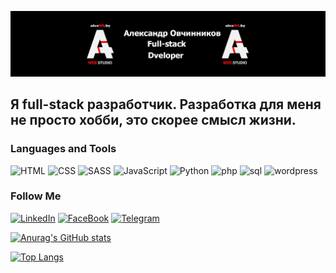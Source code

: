 [![Header](https://github.com/Germesych/Germesych/blob/main/assets/header.jpg)](https://alexws.by/)

## Я full-stack разработчик. Разработка для меня не просто хобби, это скорее смысл жизни.

### Languages and Tools

![HTML](https://img.shields.io/badge/-html-grey?style=for-the-badge&logo=HTML)
![CSS](https://img.shields.io/badge/-css-grey?style=for-the-badge&logo=CSS)
![SASS](https://img.shields.io/badge/-SASS-grey?style=for-the-badge&logo=SASS)
![JavaScript](https://img.shields.io/badge/-JavaScript-grey?style=for-the-badge&logo=JavaScript)
![Python](https://img.shields.io/badge/-Python-grey?style=for-the-badge&logo=Python)
![php](https://img.shields.io/badge/-php-grey?style=for-the-badge&logo=php)
![sql](https://img.shields.io/badge/-sql-grey?style=for-the-badge&logo=mysql)
![wordpress](https://img.shields.io/badge/-wordpress-grey?style=for-the-badge&logo=wordpress)

### Follow Me

[![LinkedIn](https://img.shields.io/badge/-LinkedIn-grey?style=for-the-badge&logo=LinkedIn)](https://www.linkedin.com/in/aliaksandr-auchynnikau-95a210194/)
[![FaceBook](https://img.shields.io/badge/-FaceBook-grey?style=for-the-badge&logo=FaceBook)](https://www.facebook.com/kaiot)
[![Telegram](https://img.shields.io/badge/-Telegram-grey?style=for-the-badge&logo=Telegram)](https://t.me/alexwedstudio)

[![Anurag's GitHub stats](https://github-readme-stats.vercel.app/api?username=germesych&count_private=true&show_icons=true)](https://github.com/anuraghazra/github-readme-stats)

[![Top Langs](https://github-readme-stats.vercel.app/api/top-langs/?username=germesych&layout=compact)](https://github.com/anuraghazra/github-readme-stats)
